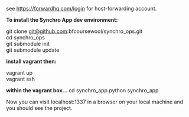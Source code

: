 see https://forwardhq.com/login for host-forwarding account. 

<b>To install the Synchro App dev environment: <br></b>

git clone git@github.com:bfcoursewool/synchro_ops.git <br />
cd synchro_ops <br />
git submodule init <br />
git submodule update <br />

<b>install vagrant then: <br /></b>

vagrant up <br />
vagrant ssh <br />

<b> within the vagrant box... </b>
cd synchro_app
python synchro_app


Now you can visit localhost:1337 in a browser on your local machine and you should see the project. 

